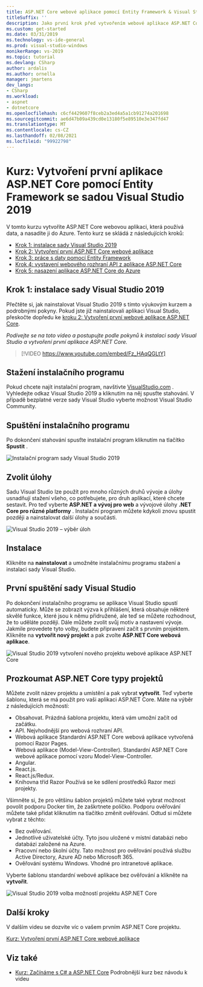 ```yaml
---
title: ASP.NET Core webové aplikace pomocí Entity Framework & Visual Studio 2019
titleSuffix: ''
description: Jako první krok před vytvořením webové aplikace ASP.NET Core se naučíte, jak nainstalovat Visual Studio 2019 s tímto výukovým kurzem a podrobnými pokyny.
ms.custom: get-started
ms.date: 03/31/2019
ms.technology: vs-ide-general
ms.prod: visual-studio-windows
monikerRange: vs-2019
ms.topic: tutorial
ms.devlang: CSharp
author: ardalis
ms.author: ornella
manager: jmartens
dev_langs:
- CSharp
ms.workload:
- aspnet
- dotnetcore
ms.openlocfilehash: c6cf4429607f8ceb2a3ed4a5a1cb91274a201698
ms.sourcegitcommit: ae6d47b09a439cd0e13180f5e89510e3e347fd47
ms.translationtype: MT
ms.contentlocale: cs-CZ
ms.lasthandoff: 02/08/2021
ms.locfileid: "99922798"
---
```

# <a name="tutorial-create-your-first-aspnet-core-app-using-entity-framework-with-visual-studio-2019"></a>Kurz: Vytvoření první aplikace ASP.NET Core pomocí Entity Framework se sadou Visual Studio 2019

V tomto kurzu vytvoříte ASP.NET Core webovou aplikaci, která používá data, a nasadíte ji do Azure. Tento kurz se skládá z následujících kroků:

- [Krok 1: instalace sady Visual Studio 2019](#step-1-install-visual-studio-2019)
- [Krok 2: Vytvoření první ASP.NET Core webové aplikace](tutorial-aspnet-core-ef-step-02.md)
- [Krok 3: práce s daty pomocí Entity Framework](tutorial-aspnet-core-ef-step-03.md)
- [Krok 4: vystavení webového rozhraní API z aplikace ASP.NET Core](tutorial-aspnet-core-ef-step-04.md)
- [Krok 5: nasazení aplikace ASP.NET Core do Azure](tutorial-aspnet-core-ef-step-05.md)

## <a name="step-1-install-visual-studio-2019"></a>Krok 1: instalace sady Visual Studio 2019

Přečtěte si, jak nainstalovat Visual Studio 2019 s tímto výukovým kurzem a podrobnými pokyny. Pokud jste již nainstalovali aplikaci Visual Studio, přeskočte dopředu ke [kroku 2: Vytvoření první webové aplikace ASP.NET Core](tutorial-aspnet-core-ef-step-02.md).

_Podívejte se na toto video a postupujte podle pokynů k instalaci sady Visual Studio a vytvoření první aplikace ASP.NET Core._

> [!VIDEO https://www.youtube.com/embed/Fz_HAqQGLtY]

## <a name="download-the-installer"></a>Stažení instalačního programu

Pokud chcete najít instalační program, navštivte [VisualStudio.com](https://visualstudio.com) . Vyhledejte odkaz Visual Studio 2019 a kliknutím na něj spusťte stahování. V případě bezplatné verze sady Visual Studio vyberte možnost Visual Studio Community.

## <a name="start-the-installer"></a>Spuštění instalačního programu

Po dokončení stahování spusťte instalační program kliknutím na tlačítko **Spustit** .

![Instalační program sady Visual Studio 2019](media/vs-2019/vs2019-installer.png)

## <a name="choose-workloads"></a>Zvolit úlohy

Sadu Visual Studio lze použít pro mnoho různých druhů vývoje a úlohy usnadňují stažení všeho, co potřebujete, pro druh aplikací, které chcete sestavit. Pro teď vyberte **ASP.NET a vývoj pro web** a vývojové úlohy **.NET Core pro různé platformy** . Instalační program můžete kdykoli znovu spustit později a nainstalovat další úlohy a součásti.

![Visual Studio 2019 – výběr úloh](media/vs-2019/vs2019-choose-workloads.png)

## <a name="install"></a>Instalace

Klikněte na **nainstalovat** a umožněte instalačnímu programu stažení a instalaci sady Visual Studio.

## <a name="run-visual-studio-for-the-first-time"></a>První spuštění sady Visual Studio

Po dokončení instalačního programu se aplikace Visual Studio spustí automaticky. Může se zobrazit výzva k přihlášení, která obsahuje některé skvělé funkce, které jsou k němu přidružené, ale teď se můžete rozhodnout, že to uděláte později. Dále můžete zvolit svůj motiv a nastavení vývoje. Jakmile provedete tyto volby, budete připraveni začít s prvním projektem. Klikněte na **vytvořit nový projekt** a pak zvolte **ASP.NET Core webová aplikace**.

![Visual Studio 2019 vytvoření nového projektu webové aplikace ASP.NET Core](media/vs-2019/vs2019-create-new-project.png)

## <a name="explore-aspnet-core-project-types"></a>Prozkoumat ASP.NET Core typy projektů

Můžete zvolit název projektu a umístění a pak vybrat **vytvořit**. Teď vyberte šablonu, která se má použít pro vaši aplikaci ASP.NET Core. Máte na výběr z následujících možností:

- Obsahovat. Prázdná šablona projektu, která vám umožní začít od začátku.
- API. Nejvhodnější pro webová rozhraní API.
- Webová aplikace Standardní ASP.NET Core webová aplikace vytvořená pomocí Razor Pages.
- Webová aplikace (Model-View-Controller). Standardní ASP.NET Core webové aplikace pomocí vzoru Model-View-Controller.
- Angular.
- React.js.
- React.js/Redux.
- Knihovna tříd Razor Používá se ke sdílení prostředků Razor mezi projekty.

Všimněte si, že pro většinu šablon projektů můžete také vybrat možnost povolit podporu Docker tím, že zaškrtnete políčko. Podporu ověřování můžete také přidat kliknutím na tlačítko změnit ověřování. Odtud si můžete vybrat z těchto:

- Bez ověřování.
- Jednotlivé uživatelské účty. Tyto jsou uložené v místní databázi nebo databázi založené na Azure.
- Pracovní nebo školní účty. Tato možnost pro ověřování používá službu Active Directory, Azure AD nebo Microsoft 365.
- Ověřování systému Windows. Vhodné pro intranetové aplikace.

Vyberte šablonu standardní webové aplikace bez ověřování a klikněte na **vytvořit**.

![Visual Studio 2019 volba možností projektu ASP.NET Core](media/vs-2019/vs2019-choose-aspnetcore-project.png)

## <a name="next-steps"></a>Další kroky

V dalším videu se dozvíte víc o vašem prvním ASP.NET Core projektu.

[Kurz: Vytvoření první ASP.NET Core webové aplikace](tutorial-aspnet-core-ef-step-02.md)

## <a name="see-also"></a>Viz také

- [Kurz: Začínáme s C# a ASP.NET Core](tutorial-aspnet-core.md) Podrobnější kurz bez návodu k videu
